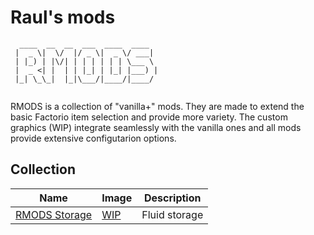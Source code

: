 # Raul's mods
```
  ____  __  __  ___  ____  ____  
 |  _ \|  \/  |/ _ \|  _ \/ ___| 
 | |_) | |\/| | | | | | | \___ \ 
 |  _ <| |  | | |_| | |_| |___) |
 |_| \_\_|  |_|\___/|____/|____/ 
                                 
```
RMODS is a collection of "vanilla+" mods. They are made to extend the basic Factorio item selection and provide more variety. The custom graphics (WIP) integrate seamlessly with the vanilla ones and all mods provide extensive configutarion options.

## Collection

Name | Image | Description
-|-|-
[RMODS Storage](./rmods-storage) | [WIP]() | Fluid storage